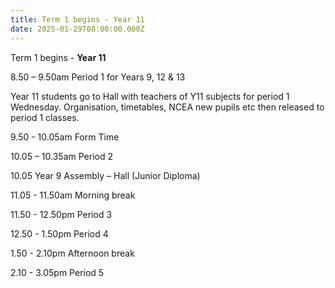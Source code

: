 ```yaml
---
title: Term 1 begins - Year 11
date: 2025-01-29T08:00:00.000Z
---
```

Term 1 begins - **Year 11**

8.50 – 9.50am
Period 1 for Years 9, 12 & 13

Year 11 students go to Hall with teachers of Y11 subjects for period 1 Wednesday. Organisation, timetables, NCEA new pupils etc then released to period 1 classes.

9.50 - 10.05am Form Time

10.05 – 10.35am Period 2

10.05 Year 9 Assembly – Hall (Junior Diploma)

11.05 - 11.50am Morning break

11.50 - 12.50pm Period 3

12.50 - 1.50pm Period 4

1.50 - 2.10pm Afternoon break

2.10 - 3.05pm Period 5
